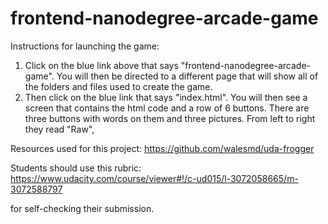 frontend-nanodegree-arcade-game
===============================
Instructions for launching the game:
1. Click on the blue link above that says "frontend-nanodegree-arcade-game". You will then be directed to a different
   page that will show all of the folders and files used to create the game.
2. Then click on the blue link that says "index.html". You will then see a screen that contains the html code and a     row of 6 buttons.  There are three buttons with words on them and three pictures. From left to right they read       "Raw", 

Resources used for this project: 
https://github.com/walesmd/uda-frogger


Students should use this rubric: https://www.udacity.com/course/viewer#!/c-ud015/l-3072058665/m-3072588797

for self-checking their submission.
